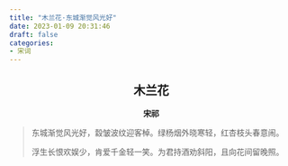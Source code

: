 ```yaml
---
title: "木兰花·东城渐觉风光好"
date: 2023-01-09 20:31:46
draft: false
categories:
- 宋词
---
```


## <center>木兰花</center>
**<center>宋祁</center>**

> 东城渐觉风光好，縠皱波纹迎客棹。绿杨烟外晓寒轻，红杏枝头春意闹。
>
> 浮生长恨欢娱少，肯爱千金轻一笑。为君持酒劝斜阳，且向花间留晚照。
